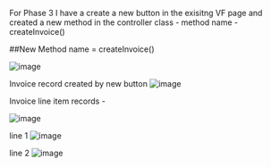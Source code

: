 For Phase 3 I have a create a new button in the exisitng VF page 
and created a new method in the controller class - method name - createInvoice()

##New Method name = createInvoice()

![image](https://github.com/user-attachments/assets/343e17ad-5737-4397-ae6e-67336e126812)

Invoice record created by new button 
![image](https://github.com/user-attachments/assets/11dcfe1a-2f5c-42ad-a91b-a9fb0e9daecd)


Invoice line item records - 

![image](https://github.com/user-attachments/assets/36cb8605-bdcd-41f1-a3f2-b1c455e407f3)

line 1 
![image](https://github.com/user-attachments/assets/a95bbd70-10d8-407c-8c4e-11effff0aff2)

line 2 
![image](https://github.com/user-attachments/assets/9d09bfde-22db-4901-96c3-d9260641a465)



